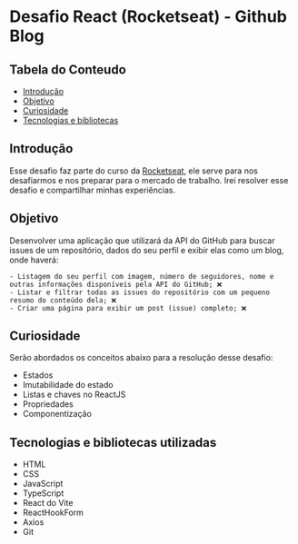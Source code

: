 # Desafio React (Rocketseat) - Github Blog

## Tabela do Conteudo

<ul>
 <li><a href="#introdução">Introdução</a></li>
 <li><a href="#objetivo">Objetivo</a></li>
 <!-- <li><a href="#desafio">Desafio</a></li> -->
 <!-- <li><a href="#status">Status</a></li> -->
 <!-- <li><a href="#layout-do-projeto">Layoult do projeto</a></li> -->
 <li><a href="#curiosidade">Curiosidade</a></li>
 <li><a href="#tecnologias-e-bibliotecas-utilizadas">Tecnologias e bibliotecas</a></li>
 <!-- <li><a href="#instalando-e-executando-o-projeto">Instalação</a></li> -->
 <!-- <li><a href="#acessando-o-site">Acessando o site</a></li> -->
</ul>

## Introdução

Esse desafio faz parte do curso da [Rocketseat](https://app.rocketseat.com.br/cart/rocketseat-one?referral=tiago-forward&coupon=indicamgm&utm_source=platform&utm_medium=organic&utm_campaign=venda&utm_term=mgm&utm_content=indication-lp_one), ele serve para nos desafiarmos e nos preparar para o mercado de trabalho. Irei resolver esse desafio e compartilhar minhas experiências.

## Objetivo

Desenvolver uma aplicação que utilizará da API do GitHub para buscar issues de um repositório, dados do seu perfil e exibir elas como um blog, onde haverá:

    - Listagem do seu perfil com imagem, número de seguidores, nome e outras informações disponíveis pela API do GitHub; ❌
    - Listar e filtrar todas as issues do repositório com um pequeno resumo do conteúdo dela; ❌
    - Criar uma página para exibir um post (issue) completo; ❌

<!-- ## Desafio

Durante o desenvolvimento desse projeto, meu maior desafio foi em acessar os dados e manipular o objeto, na qual foi criado um hook personalizado. Pude também praticar os métodos do JavaScript, e resolvendo o desafio mais rapidamente.

Outro ponto importante e desafiador, estava em lidar com os erros de tipagem em meu código em alguns métodos do JavaScript e no estado do meu useTaskData, depois de muita pesquisa pude perceber que estava faltando eu atribuir uma melhor tipagem no meu hook de useTaskData. Foi declarado a minha função o valor do retorno do primeiro elemento `TaskProps` e o segundo elemento da minha função de atualizar o estado, com o `Dispatch` que serve para despachar ações, o tipo genérico do react, `SetStateAction` que pode ser um novo valor direito do estado ou uma função que recebe o valor atual do estado e retorna o novo valor do estado, e por fim, especificar que o estado em questão é uma array de `TraskProps`.

<img src="./src/assets/ts-0.png" alt="">

## Status

Desafio concluído. 🥰

## Layout do projeto

<img src="./src/assets/gif-layout-desktop.gif" alt="Gif do layout descktop">
<img src="./src/assets/gif-layout-mobile.gif" alt="Gif do layout mobile"> -->

## Curiosidade

Serão abordados os conceitos abaixo para a resolução desse desafio:

- Estados
- Imutabilidade do estado
- Listas e chaves no ReactJS
- Propriedades
- Componentização

## Tecnologias e bibliotecas utilizadas

- HTML
- CSS
- JavaScript
- TypeScript
- React do Vite
- ReactHookForm
- Axios
- Git


<!-- ## Instalando e executando o projeto

1º - Clone o repositório do projeto em HTTPS ou SSH com sua SSH key;

HTTPS
```bash
  git clone https://github.com/tiago-forward/todo-list-desafio-react.git
```

SSH
```bash
  git clone git@github.com:tiago-forward/todo-list-desafio-react.git
```

Em sua máquina, crie uma nova pasta e execute o git, e em seguida cole um dos links acima.
<br>

2º - Entre no diretório do projeto na qual foi clonado;

```bash
  cd todo-list-desafio-react
```

3º - Execute o comando abaixo para instalar todas as dependências utilizadas;

```bash
  npm install
```

4º - Inicialize a aplicação para ver o código funcionando na web.

```bash
  npm run dev
```

## Acessando o site

Para acessar meu projeto online, acesse esse link : <a href="https://todo-list-desafio-react-8kd4.vercel.app/" target="_blank">Desafio React (Rocketseat) - ToDo List</a> -->
